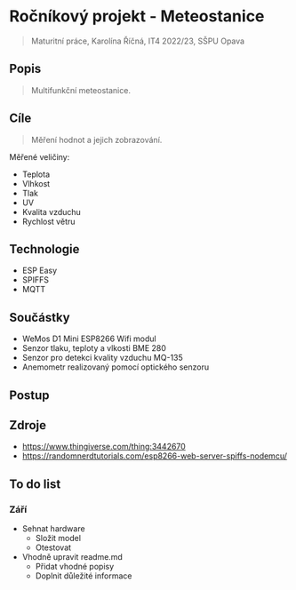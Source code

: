 # Ročníkový projekt - Meteostanice

>Maturitní práce, Karolína Říčná, IT4 2022/23, SŠPU Opava

## Popis
>Multifunkční meteostanice.

## Cíle
>Měření hodnot a jejich zobrazování.

Měřené veličiny:
  - Teplota
  - Vlhkost
  - Tlak
  - UV
  - Kvalita vzduchu
  - Rychlost větru 
  
## Technologie
  - ESP Easy
  - SPIFFS
  - MQTT
  
## Součástky
  - WeMos D1 Mini ESP8266 Wifi modul
  - Senzor tlaku, teploty a vlkosti BME 280
  - Senzor pro detekci kvality vzduchu MQ-135
  - Anemometr realizovaný pomocí optického senzoru

## Postup
>

## Zdroje
  - https://www.thingiverse.com/thing:3442670
  - https://randomnerdtutorials.com/esp8266-web-server-spiffs-nodemcu/
  
## To do list
### Září
  - Sehnat hardware 
    - Složit model
     - Otestovat
  - Vhodně upravit readme.md
    - Přidat vhodné popisy
    - Doplnit důležité informace
